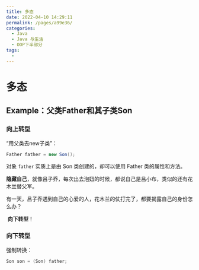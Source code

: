 ```yaml
---
title: 多态
date: 2022-04-10 14:29:11
permalink: /pages/a99e36/
categories:
  - Java
  - Java 与生活
  - OOP下半部分
tags:
  - 
---
```

# 多态

## Example：父类Father和其子类Son

### 向上转型

“用父类去new子类”：

```Java
Father father = new Son();
```

对象 `father` 实质上是由 Son 类创建的，却可以使用 Father 类的属性和方法。

**隐藏自己**，就像吕子乔，每次出去泡妞的时候，都说自己是吕小布，类似的还有花木兰替父军。

有一天，吕子乔遇到自己的心爱的人，花木兰的仗打完了，都要揭露自己的身份怎么办？

​	**向下转型**！

### 向下转型

强制转换：

```Java
Son son = (Son) father;
```

